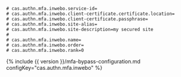 ```properties
# cas.authn.mfa.inwebo.service-id=
# cas.authn.mfa.inwebo.client-certificate.certificate.location=
# cas.authn.mfa.inwebo.client-certificate.passphrase=
# cas.authn.mfa.inwebo.site-alias=
# cas.authn.mfa.inwebo.site-description=my secured site
#
# cas.authn.mfa.inwebo.name=
# cas.authn.mfa.inwebo.order=
# cas.authn.mfa.inwebo.rank=0
```

{% include {{ version }}/mfa-bypass-configuration.md configKey="cas.authn.mfa.inwebo" %}
